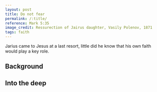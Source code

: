 ```yaml
---
layout: post
title: Do not fear
permalink: /:title/
reference: Mark 5:35
image_credit: Ressurection of Jairus daughter, Vasily Polenov, 1871
tags: faith
---
```

Jarius came to Jesus at a last resort, little did he know that his own faith would play a key role.

## Background

## Into the deep


